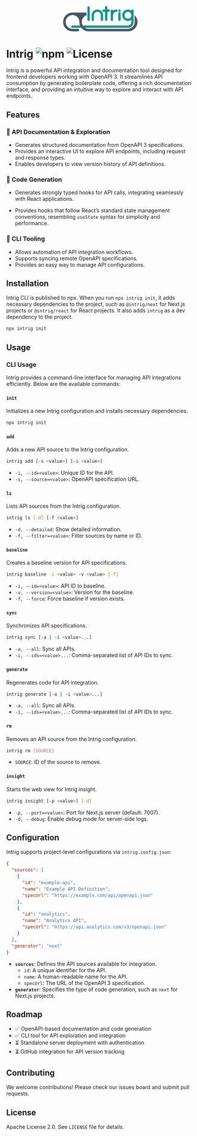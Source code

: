 <p align="center">
<img src="./docs/intrig-logo.svg" alt="Intrig Logo" width="200">
</p>

# Intrig ![npm](https://img.shields.io/npm/v/intrig) ![License](https://img.shields.io/github/license/intrigsoft/intrig)

Intrig is a powerful API integration and documentation tool designed for frontend developers working with OpenAPI 3. It streamlines API consumption by generating boilerplate code, offering a rich documentation interface, and providing an intuitive way to explore and interact with API endpoints.

## Features

### 🔹 API Documentation & Exploration

- Generates structured documentation from OpenAPI 3 specifications.
- Provides an interactive UI to explore API endpoints, including request and response types.
- Enables developers to view version history of API definitions.

### 🔹 Code Generation

- Generates strongly typed hooks for API calls, integrating seamlessly with React applications.

- Provides hooks that follow React’s standard state management conventions, resembling `useState` syntax for simplicity and performance.

### 🔹 CLI Tooling

- Allows automation of API integration workflows.
- Supports syncing remote OpenAPI specifications.
- Provides an easy way to manage API configurations.



## Installation

Intrig CLI is published to npx. When you run `npx intrig init`, it adds necessary dependencies to the project, such as `@intrig/next` for Next.js projects or `@intrig/react` for React projects. It also adds `intrig` as a dev dependency to the project.

```sh
npx intrig init
```

## Usage

### CLI Usage

Intrig provides a command-line interface for managing API integrations efficiently. Below are the available commands:

#### `init`

Initializes a new Intrig configuration and installs necessary dependencies.

```sh
npx intrig init
```

#### `add`

Adds a new API source to the Intrig configuration.

```sh
intrig add [-s <value>] [-i <value>]
```

- `-i, --id=<value>`: Unique ID for the API.
- `-s, --source=<value>`: OpenAPI specification URL.

#### `ls`

Lists API sources from the Intrig configuration.

```sh
intrig ls [-d] [-f <value>]
```

- `-d, --detailed`: Show detailed information.
- `-f, --filter=<value>`: Filter sources by name or ID.

#### `baseline`

Creates a baseline version for API specifications.

```sh
intrig baseline -i <value> -v <value> [-f]
```

- `-i, --id=<value>`: API ID to baseline.
- `-v, --version=<value>`: Version for the baseline.
- `-f, --force`: Force baseline if version exists.

#### `sync`

Synchronizes API specifications.

```sh
intrig sync [-a | -i <value>...]
```

- `-a, --all`: Sync all APIs.
- `-i, --ids=<value>...`: Comma-separated list of API IDs to sync.

#### `generate`

Regenerates code for API integration.

```sh
intrig generate [-a | -i <value>...]
```

- `-a, --all`: Sync all APIs.
- `-i, --ids=<value>...`: Comma-separated list of API IDs to sync.

#### `rm`

Removes an API source from the Intrig configuration.

```sh
intrig rm [SOURCE]
```

- `SOURCE`: ID of the source to remove.

#### `insight`

Starts the web view for Intrig insight.

```sh
intrig insight [-p <value>] [-d]
```

- `-p, --port=<value>`: Port for Next.js server (default: 7007).
- `-d, --debug`: Enable debug mode for server-side logs.

## Configuration

Intrig supports project-level configurations via `intrig.config.json`:

```json
{
  "sources": [
    {
      "id": "example-api",
      "name": "Example API Definition",
      "specUrl": "https://example.com/api/openapi.json"
    },
    {
      "id": "analytics",
      "name": "Analytics API",
      "specUrl": "https://api.analytics.com/v3/openapi.json"
    }
  ],
  "generator": "next"
}
```

- **`sources`**: Defines the API sources available for integration.
  - `id`: A unique identifier for the API.
  - `name`: A human-readable name for the API.
  - `specUrl`: The URL of the OpenAPI 3 specification.
- **`generator`**: Specifies the type of code generation, such as `next` for Next.js projects.

## Roadmap

- ✅ OpenAPI-based documentation and code generation
- ✅ CLI tool for API exploration and integration
- ⏳ Standalone server deployment with authentication
- ⏳ GitHub integration for API version tracking

## Contributing

We welcome contributions! Please check our issues board and submit pull requests.

## License

Apache License 2.0. See `LICENSE` file for details.


